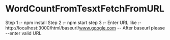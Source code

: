 # WordCountFromTesxtFetchFromURL

Step 1 :- npm install 
Step 2 :- npm start
step 3 :- Enter URL like :- http://localhost:3000/html/baseurl/www.google.com -- After baseurl please --enter valid URL

